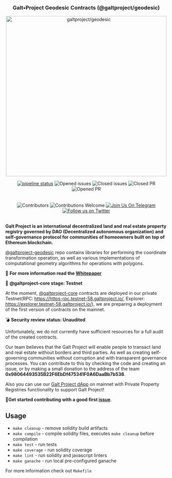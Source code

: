 
<h3 align="center">Galt•Project Geodesic Contracts (@galtproject/geodesic)</h3>
<div align="center">
</div>

<p align="center"> <img src="https://github.com/galtproject/galtproject-docs/blob/master/whitepaper/images/Artboard2.png" alt="galtproject/geodesic" width="500"/></p>

<div align="center">
<a href="https://travis-ci.org/galtspace/galtproject-geodesic" targe="_blank"><img alt="pipeline status" src="https://travis-ci.org/galtspace/galtproject-geodesic.svg?branch=master" /></a>
<img src="https://img.shields.io/github/issues-raw/galtproject/galtproject-geodesic.svg?color=green&style=flat-square" alt="Opened issues"/>
<img src="https://img.shields.io/github/issues-closed-raw/galtproject/galtproject-geodesic.svg?color=blue&style=flat-square" alt="Closed issues" />
<img src="https://img.shields.io/github/issues-pr-closed/galtproject/galtproject-geodesic.svg?color=green&style=flat-square" alt="Closed PR"/>
<img src="https://img.shields.io/github/issues-pr-raw/galtproject/galtproject-geodesic.svg?color=green&style=flat-square" alt="Opened PR"/>
</div>
<br/>
<br/>
<div align="center">
  <img src="https://img.shields.io/github/contributors/galtproject/galtproject-geodesic?style=flat-square" alt="Сontributors" />
  <img src="https://img.shields.io/badge/contributions-welcome-orange.svg?style=flat-square" alt="Contributions Welcome" />
  <a href="https://t.me/galtproject"><img src="https://img.shields.io/badge/Join%20Us%20On-Telegram-2599D2.svg?style=flat-square" alt="Join Us On Telegram" /></a>
  <a href="https://twitter.com/galtproject"><img src="https://img.shields.io/twitter/follow/galtproject?label=Follow&style=social" alt="Follow us on Twitter" /></a>
</div>
<br/>


**Galt Project is an international decentralized land and real estate property registry governed by DAO (Decentralized autonomous organization) and self-governance protocol for communities of homeowners built on top of Ethereum blockchain.**

[@galtproject-geodesic](https://github.com/galtproject/galtproject-geodesic) repo contains libraries for performing the coordinate transformation operation, as well as various implementations of computational geometry algorithms for operations with polygons.

:page_with_curl: **For more information read the [Whitepaper](https://github.com/galtproject/galtproject-docs/blob/master/whitepaper/en/Whitepaper.md)**

:construction: **@galtproject-core stage: Testnet**

At the moment, [@galtproject-core](https://github.com/galtproject/galtproject-core/) contracts are deployed in our private Testnet(RPC: https://https-rpc.testnet-58.galtproject.io/, Explorer: https://explorer.testnet-58.galtproject.io/), we are preparing a deployment of the first version of contracts on the mainnet.

:bomb: **Security review status: Unaudited**

Unfortunately, we do not currently have sufficient resources for a full audit of the created contracts. 

Our team believes that the Galt Project will enable people to transact land and real estate without borders and third parties. As well as creating self-governing communities without corruption and with transparent governance processes. 
You can contribute to this by checking the code and creating an issue, or by making a small donation to the address of the team **0x98064493535B22F6EbDf475341F0A6DaaBb7b538**.

Also you can use our [Galt Project dApp](https://app.galtproject.io/) on mainnet with Private Property Registries functionality to support Galt Project!

:memo:**Get started contributing with a good first [issue](https://github.com/galtproject/galtproject-core/issues)**.

## Usage

* `make cleanup` - remove solidity build artifacts
* `make compile` - compile solidity files, executes `make cleanup` before compilation
* `make test` - run tests
* `make coverage` - run solidity coverage
* `make lint` - run solidity and javascript linters
* `make ganache` - run local pre-configured ganache

For more information check out `Makefile`
